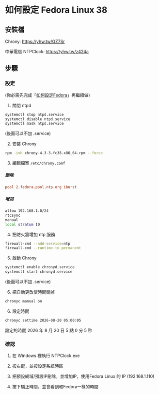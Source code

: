 # 如何設定 Fedora Linux 38

## 安裝檔

Chrony: https://yhw.tw/GZ7Sr

中華電信 NTPClock: https://yhw.tw/z424a

<!--## 影片教學
<!--
<video width="560" height="315" controls>
  <source src="/videos/ap-11.srv-content.mp4" type="video/mp4">
  Your browser does not support the video tag.
</video>-->

## 步驟

### 設定

(你必需先完成「[如何設定Fedora](/fedora/how-to-setup-fedora-linux-2.md)」再繼續做)

1. 關閉 ntpd

```bash
systemctl stop ntpd.service
systemctl disable ntpd.service
systemctl mask ntpd.service
```

(後面可以不加 .service)

2. 安裝 Chrony

```bash
rpm -ivh chrony-4.3-3.fc38.x86_64.rpm --force
```

3. 編輯檔案 ```/etc/chrony.conf```

##### 刪除
```conf
pool 2.fedora.pool.ntp.org iburst
```

##### 增加
```bash
allow 192.168.1.0/24
rtcsync
manual
local stratum 10
```

4. 把防火牆增加 ntp 服務
```bash
firewall-cmd --add-service=ntp
firewall-cmd --runtime-to-permanent
```

5. 啟動 Chrony

```bash
systemctl enable chronyd.service
systemctl start chronyd.service
```
(後面可以不加 .service)

6. 把自動更改使時間關掉   

```bash
chronyc manual on
```


6. 設定時間
```bash
chronyc settime 2026-08-20 05:00:05
```
設定的時間 2026 年 8 月 20 日 5 點 0 分 5 秒

### 確認

1. 在 Windows 裡執行 NTPClock.exe

2. 按右鍵，並按設定系統時區

3. 把預設網域/預設IP刪除，並增加IP，使用Fedora Linux 的 IP (192.168.1.110)

4. 按下矯正時間，並會看到和Fedora一樣的時間